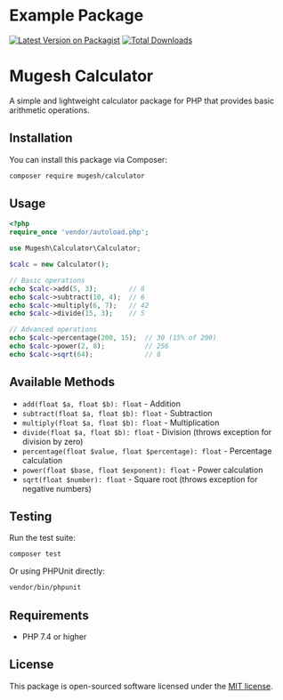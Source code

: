 # Example Package

[![Latest Version on Packagist](https://img.shields.io/packagist/v/mugesh/calculator.svg?style=flat-square)](https://packagist.org/packages/mugesh/calculator)
[![Total Downloads](https://img.shields.io/packagist/dt/mugesh/calculator.svg?style=flat-square)](https://packagist.org/packages/mugesh/calculator)
# Mugesh Calculator

A simple and lightweight calculator package for PHP that provides basic arithmetic operations.

## Installation

You can install this package via Composer:

```bash
composer require mugesh/calculator
```

## Usage

```php
<?php
require_once 'vendor/autoload.php';

use Mugesh\Calculator\Calculator;

$calc = new Calculator();

// Basic operations
echo $calc->add(5, 3);        // 8
echo $calc->subtract(10, 4);  // 6
echo $calc->multiply(6, 7);   // 42
echo $calc->divide(15, 3);    // 5

// Advanced operations
echo $calc->percentage(200, 15);  // 30 (15% of 200)
echo $calc->power(2, 8);          // 256
echo $calc->sqrt(64);             // 8
```

## Available Methods

- `add(float $a, float $b): float` - Addition
- `subtract(float $a, float $b): float` - Subtraction
- `multiply(float $a, float $b): float` - Multiplication
- `divide(float $a, float $b): float` - Division (throws exception for division by zero)
- `percentage(float $value, float $percentage): float` - Percentage calculation
- `power(float $base, float $exponent): float` - Power calculation
- `sqrt(float $number): float` - Square root (throws exception for negative numbers)

## Testing

Run the test suite:

```bash
composer test
```

Or using PHPUnit directly:

```bash
vendor/bin/phpunit
```

## Requirements

- PHP 7.4 or higher

## License

This package is open-sourced software licensed under the [MIT license](LICENSE).
